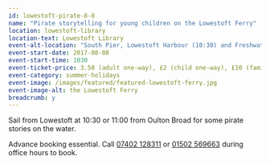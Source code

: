 ```yaml
---
id: lowestoft-pirate-8-8
name: "Pirate storytelling for young children on the Lowestoft Ferry"
location: lowestoft-library
location-text: Lowestoft Library
event-alt-location: "South Pier, Lowestoft Harbour (10:30) and Freshwater Way, Oulton Broad (11:00)"
event-start-date: 2017-08-08
event-start-time: 1030
event-ticket-price: 3.50 (adult one-way), £2 (child one-way), £10 (family one-way)
event-category: summer-holidays
event-image: /images/featured/featured-lowestoft-ferry.jpg
event-image-alt: the Lowestoft Ferry
breadcrumb: y
---
```


Sail from Lowestoft at 10:30 or 11:00 from Oulton Broad for some pirate stories on the water.

Advance booking essential. Call [07402 128311](tel:07402128311) or [01502 569663](tel:01502569663) during office hours to book.
